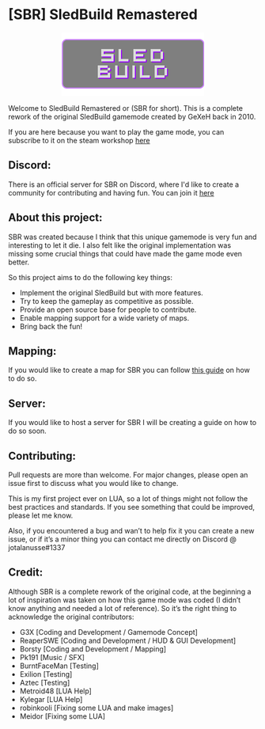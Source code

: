 # [SBR] SledBuild Remastered

<p align="center">
  <img src="./gamemodes/sledbuildremastered/logo.png" alt="SBR Logo"/>
</p>

Welcome to SledBuild Remastered or (SBR for short). This is a complete rework of the original SledBuild gamemode created by GeXeH back in 2010.

If you are here because you want to play the game mode, you can subscribe to it on the steam workshop [here](https://steamcommunity.com/sharedfiles/filedetails/?id=000000000)

## Discord:
There is an official server for SBR on Discord, where I'd like to create a community for contributing and having fun. You can join it [here](https://discord.gg/tCVAAr3ZAU)

## About this project:
SBR was created because I think that this unique gamemode is very fun and interesting to let it die. I also felt like the original implementation was missing some crucial things that could have made the game mode even better.

So this project aims to do the following key things:
- Implement the original SledBuild but with more features.
- Try to keep the gameplay as competitive as possible.
- Provide an open source base for people to contribute.
- Enable mapping support for a wide variety of maps.
- Bring back the fun!

## Mapping:
If you would like to create a map for SBR you can follow [this guide](MAPPING_GUIDE) on how to do so. 

## Server:
If you would like to host a server for SBR I will be creating a guide on how to do so soon.

## Contributing:
Pull requests are more than welcome. For major changes, please open an issue first to discuss what you would like to change.

This is my first project ever on LUA, so a lot of things might not follow the best practices and standards. If you see something that could be improved, please let me know.

Also, if you encountered a bug and wan’t to help fix it you can create a new issue, or if it’s a minor thing you can contact me directly on Discord @ jotalanusse#1337

## Credit:
Although SBR is a complete rework of the original code, at the beginning a lot of inspiration was taken on how this game mode was coded (I didn’t know anything and needed a lot of reference). So it’s the right thing to acknowledge the original contributors:

- G3X [Coding and Development / Gamemode Concept]
- ReaperSWE [Coding and Development / HUD & GUI Development]
- Borsty [Coding and Development / Mapping]
- Pk191 [Music / SFX]
- BurntFaceMan [Testing]
- Exilion [Testing]
- Aztec [Testing]
- Metroid48 [LUA Help]
- Kylegar [LUA Help]
- robinkooli [Fixing some LUA and make images]
- Meidor [Fixing some LUA]
